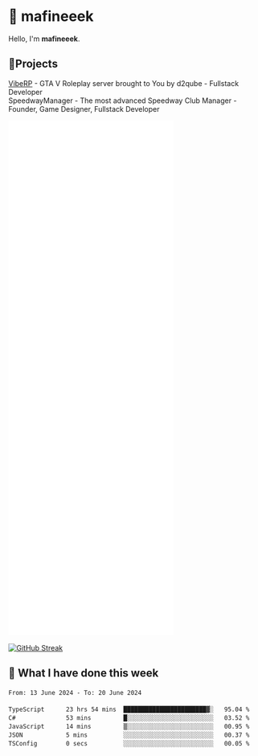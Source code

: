 # 👋 mafineeek
Hello, I'm **mafineeek**.

## 📝Projects

[VibeRP](https://v-rp.pl) - GTA V Roleplay server brought to You by d2qube - Fullstack Developer<br/>
SpeedwayManager - The most advanced Speedway Club Manager - Founder, Game Designer, Fullstack Developer


![](./github-metrics.svg)

[![GitHub Streak](https://streak-stats.demolab.com/?user=mafineeek)](https://git.io/streak-stats)

## 📰 What I have done this week
<!--START_SECTION:waka-->

```txt
From: 13 June 2024 - To: 20 June 2024

TypeScript      23 hrs 54 mins  ███████████████████████▓░   95.04 %
C#              53 mins         █░░░░░░░░░░░░░░░░░░░░░░░░   03.52 %
JavaScript      14 mins         ▒░░░░░░░░░░░░░░░░░░░░░░░░   00.95 %
JSON            5 mins          ░░░░░░░░░░░░░░░░░░░░░░░░░   00.37 %
TSConfig        0 secs          ░░░░░░░░░░░░░░░░░░░░░░░░░   00.05 %
```

<!--END_SECTION:waka-->

